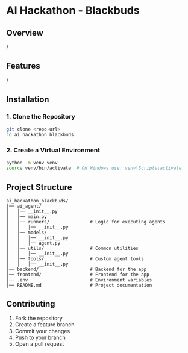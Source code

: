 # AI Hackathon - Blackbuds

## Overview
/

## Features
/

## Installation

### 1. Clone the Repository
```bash
git clone <repo-url>
cd ai_hackathon_blackbuds
```

### 2. Create a Virtual Environment
```bash
python -m venv venv
source venv/bin/activate  # On Windows use: venv\Scripts\activate
```


## Project Structure
```
ai_hackathon_blackbuds/
│── ai_agent/
│   │── __init__.py
│   │── main.py                
│   │── runners/               # Logic for executing agents
│   │   │── __init__.py
│   │── models/
│   │   │── __init__.py
│   │   │── agent.py           
│   │── utils/                 # Common utilities
│   │   │── __init__.py
│   │── tools/                 # Custom agent tools
│   │   │── __init__.py
│── backend/                   # Backend for the app
│── frontend/                  # Frontend for the app
│── .env                       # Environment variables
│── README.md                  # Project documentation
```


## Contributing
1. Fork the repository
2. Create a feature branch
3. Commit your changes
4. Push to your branch
5. Open a pull request
